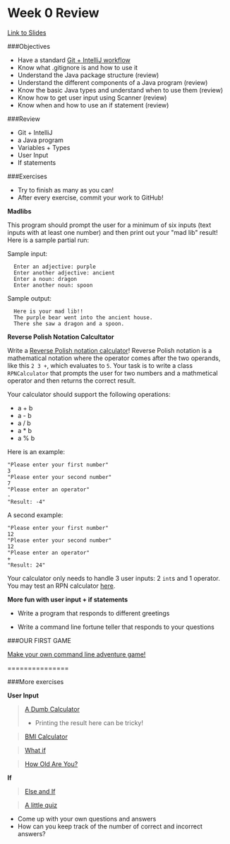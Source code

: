 # Week 0 Review

[Link to Slides](http://slides.com/alexandraqin/ac0307-lesson)

###Objectives

* Have a standard [Git + IntelliJ workflow](https://gist.github.com/noidontdig/fb11060af19159d040f8)
* Know what .gitignore is and how to use it
* Understand the Java package structure (review)
* Understand the different components of a Java program (review)
* Know the basic Java types and understand when to use them (review)
* Know how to get user input using Scanner (review)
* Know when and how to use an if statement (review)

###Review

* Git + IntelliJ
* a Java program
* Variables + Types
* User Input
* If statements

###Exercises

- Try to finish as many as you can!
- After every exercise, commit your work to GitHub!


**Madlibs**

This program should prompt the user for a minimum of six inputs (text inputs with at least one number) and then print out your "mad lib" result! Here is a sample partial run:

Sample input:

      Enter an adjective: purple
      Enter another adjective: ancient
      Enter a noun: dragon
      Enter another noun: spoon

Sample output:

      Here is your mad lib!!
      The purple bear went into the ancient house.
      There she saw a dragon and a spoon.


**Reverse Polish Notation Calcultator**

Write a [Reverse Polish notation calculator](http://en.wikipedia.org/wiki/Reverse_Polish_notation)! Reverse Polish notation is a mathematical notation where the operator comes after the two operands, like this `2 3 +`, which evaluates to `5`. Your task is to write a class `RPNCalculator` that prompts the user for two numbers and a mathmetical operator and then returns the correct result. 

Your calculator should support the following operations:

* a + b
* a - b
* a / b
* a * b
* a % b

Here is an example:

    "Please enter your first number"
    3
    "Please enter your second number"
    7
    "Please enter an operator"
    -
    "Result: -4"
    
A second example:

    "Please enter your first number"
    12
    "Please enter your second number"
    12
    "Please enter an operator"
    +
    "Result: 24"

Your calculator only needs to handle 3 user inputs: 2 `int`s and 1 operator. You may test an RPN calculator [here](http://www.abecedarical.com/javascript/script_reverse_polish.html).

**More fun with user input + if statements**

* Write a program that responds to different greetings

* Write a command line fortune teller that responds to your questions

###OUR FIRST GAME

[Make your own command line adventure game!](https://gist.github.com/noidontdig/92a4ead9fe8f2f21f178)

===============

###More exercises

**User Input** 

> [A Dumb Calculator](http://programmingbydoing.com/a/a-dumb-calculator.html)
> - Printing the result here can be tricky!

> [BMI Calculator](http://programmingbydoing.com/a/bmi-calculator.html)

> [What if](http://programmingbydoing.com/a/what-if.html)

> [How Old Are You?](http://programmingbydoing.com/a/how-old-are-you.html)

**If**

> [Else and If](http://programmingbydoing.com/a/else-and-if.html)

> [A little quiz](http://programmingbydoing.com/a/a-little-quiz.html)
- Come up with your own questions and answers
- How can you keep track of the number of correct and incorrect answers?

